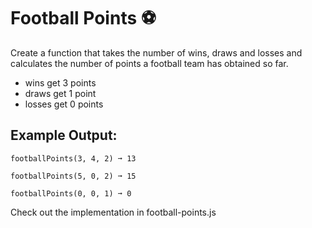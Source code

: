 # Football Points ⚽
Create a function that takes the number of wins, draws and losses and calculates the number of points a football team has obtained so far.

- wins get 3 points
- draws get 1 point
- losses get 0 points

## Example Output:
```
footballPoints(3, 4, 2) ➞ 13

footballPoints(5, 0, 2) ➞ 15

footballPoints(0, 0, 1) ➞ 0
```
Check out the implementation in football-points.js
